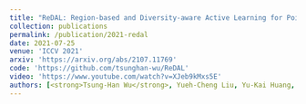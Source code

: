 ```yaml
---
title: "ReDAL: Region-based and Diversity-aware Active Learning for Point Cloud Semantic Segmentation"
collection: publications
permalink: /publication/2021-redal
date: 2021-07-25
venue: 'ICCV 2021'
arxiv: 'https://arxiv.org/abs/2107.11769'
code: 'https://github.com/tsunghan-wu/ReDAL'
video: 'https://www.youtube.com/watch?v=XJeb9kMxs5E'
authors: [<strong>Tsung-Han Wu</strong>, Yueh-Cheng Liu, Yu-Kai Huang, Hsin-Ying Lee, Hung-Ting Su, Ping-Chia Huang, Winston H Hsu]
---
```

